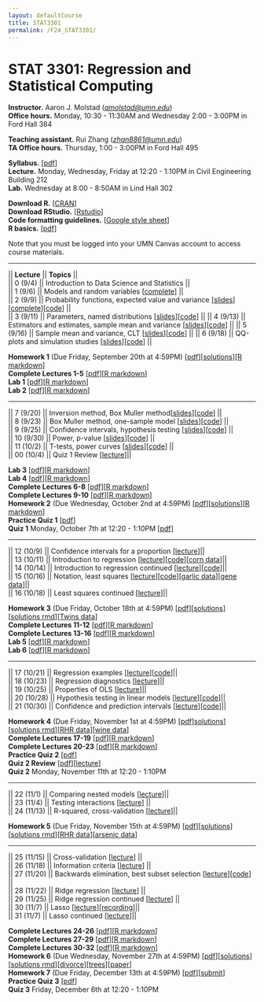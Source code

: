 ```yaml
---
layout: defaultCourse
title: STAT3301
permalink: /F24_STAT3301/
---
```


# STAT 3301: Regression and Statistical Computing 
**Instructor.** Aaron J. Molstad (*amolstad@umn.edu*)  
**Office hours.** Monday, 10:30 - 11:30AM and Wednesday 2:00 - 3:00PM in Ford Hall 384

**Teaching assistant.** Rui Zhang (*zhan8861@umn.edu*)  
**TA Office hours.** Thursday, 1:00 - 3:00PM in Ford Hall 495  

**Syllabus.** [[pdf](https://canvas.umn.edu/files/45566372/download?download_frd=1)]   
**Lecture.** Monday, Wednesday, Friday at 12:20 - 1:10PM in Civil Engineering Building 212  
**Lab.** Wednesday at 8:00 - 8:50AM in Lind Hall 302

**Download R.** [[CRAN](https://cran.r-project.org/)]  
**Download RStudio.** [[Rstudio](https://posit.co/download/rstudio-desktop/)]  
**Code formatting guidelines.** [[Google style sheet](https://web.stanford.edu/class/cs109l/unrestricted/resources/google-style.html)]  
**R basics.** [[pdf](https://cran.r-project.org/doc/contrib/Paradis-rdebuts_en.pdf)]  

Note that you must be logged into your UMN Canvas account to access course materials.   

----------------------

||  **Lecture** ||  **Topics** ||  
|| 0 (9/4)  || Introduction to Data Science and Statistics ||   
|| 1 (9/6)  || Models and random variables [[complete](https://canvas.umn.edu/files/45561531/download?download_frd=1)] ||   
|| 2 (9/9)  || Probability functions, expected value and variance [[slides](https://canvas.umn.edu/files/45561559/download?download_frd=1)][[complete](https://canvas.umn.edu/files/45646610/download?download_frd=1)][[code](https://canvas.umn.edu/files/45561559/download?download_frd=1)] ||   
|| 3 (9/11) || Parameters, named distributions [[slides](https://canvas.umn.edu/files/45646614/download?download_frd=1)][[code](https://canvas.umn.edu/files/45646626/download?download_frd=1)] || 
|| 4 (9/13) || Estimators and estimates, sample mean and variance [[slides](https://canvas.umn.edu/files/45729151/download?download_frd=1)][[code](https://canvas.umn.edu/files/45724678/download?download_frd=1)] || 
|| 5 (9/16) || Sample mean and variance, CLT [[slides](https://canvas.umn.edu/files/45811517/download?download_frd=1)][[code](https://canvas.umn.edu/files/45814355/download?download_frd=1)] || 
|| 6 (9/18) || QQ-plots and simulation studies [[slides](https://canvas.umn.edu/files/45903068/download?download_frd=1)][[code](https://canvas.umn.edu/files/45903850/download?download_frd=1)] || 

**Homework 1** (Due Friday, September 20th at 4:59PM) [[pdf](https://canvas.umn.edu/files/45723642/download?download_frd=1)][[solutions](https://canvas.umn.edu/files/46084267/download?download_frd=1)][[R markdown](https://canvas.umn.edu/files/46084268/download?download_frd=1)]  
**Complete Lectures 1-5** [[pdf](https://canvas.umn.edu/files/45903237/download?download_frd=1)][[R markdown](https://canvas.umn.edu/files/45903238/download?download_frd=1)]  
**Lab 1** [[pdf](https://canvas.umn.edu/files/45623693/download?download_frd=1)][[R markdown](https://canvas.umn.edu/files/45623695/download?download_frd=1)]  
**Lab 2** [[pdf](https://canvas.umn.edu/files/45898973/download?download_frd=1)][[R markdown](https://canvas.umn.edu/files/45898974/download?download_frd=1)]  


----------------------

|| 7 (9/20)   || Inversion method, Box Muller method[[slides](https://canvas.umn.edu/files/45985755/download?download_frd=1)][[code](https://canvas.umn.edu/files/45985759/download?download_frd=1)] ||   
|| 8 (9/23)   || Box Muller method, one-sample model [[slides](https://canvas.umn.edu/files/46070586/download?download_frd=1)][[code](https://canvas.umn.edu/files/46070603/download?download_frd=1)] ||   
|| 9 (9/25)   || Confidence intervals, hypothesis testing [[slides](https://canvas.umn.edu/files/46155785/download?download_frd=1)][[code](https://canvas.umn.edu/files/46155788/download?download_frd=1)] ||   
|| 10 (9/30)   || Power, p-value [[slides](https://canvas.umn.edu/files/46321280/download?download_frd=1)][[code](https://canvas.umn.edu/files/46321281/download?download_frd=1)] ||   
|| 11 (10/2)   || T-tests, power curves [[slides](https://canvas.umn.edu/files/46321559/download?download_frd=1)][[code](https://canvas.umn.edu/files/46321568/download?download_frd=1)] ||   
|| 00 (10/4)   || Quiz 1 Review [[lecture](https://canvas.umn.edu/files/46512806/download?download_frd=1)]||   


**Lab 3** [[pdf](https://canvas.umn.edu/files/46134069/download?download_frd=1)][[R markdown](https://canvas.umn.edu/files/46134064/download?download_frd=1)]  
**Lab 4** [[pdf](https://canvas.umn.edu/files/46382035/download?download_frd=1)][[R markdown](https://canvas.umn.edu/files/46382036/download?download_frd=1)]  
**Complete Lectures 6-8** [[pdf](https://canvas.umn.edu/files/46321347/download?download_frd=1)][[R markdown](https://canvas.umn.edu/files/46321348/download?download_frd=1)]  
**Complete Lectures 9-10** [[pdf](https://canvas.umn.edu/files/46321450/download?download_frd=1)][[R markdown](https://canvas.umn.edu/files/46321451/download?download_frd=1)]  
**Homework 2** (Due Wednesday, October 2nd at 4:59PM) [[pdf](https://canvas.umn.edu/files/46394927/download?download_frd=1)][[solutions](https://canvas.umn.edu/files/46488045/download?download_frd=1)][[R markdown](https://canvas.umn.edu/files/46488046/download?download_frd=1)]  
**Practice Quiz 1** [[pdf](https://canvas.umn.edu/files/46156407/download?download_frd=1)]   
**Quiz 1** Monday, October 7th at 12:20 - 1:10PM [[pdf](https://canvas.umn.edu/files/46984166/download?download_frd=1)]  

----------------------

|| 12 (10/9)   || Confidence intervals for a proportion [[lecture](https://canvas.umn.edu/files/46688853/download?download_frd=1)]||  
|| 13 (10/11)   || Introduction to regression [[lecture](https://canvas.umn.edu/files/46767365/download?download_frd=1)][[code](https://canvas.umn.edu/files/46772130/download?download_frd=1)][[corn data](https://canvas.umn.edu/files/46861005/download?download_frd=1)]||  
|| 14 (10/14)   || Introduction to regression continued [[lecture](https://canvas.umn.edu/files/46860047/download?download_frd=1)][[code](https://canvas.umn.edu/files/46772130/download?download_frd=1)]||  
|| 15 (10/16)   || Notation, least squares [[lecture](https://canvas.umn.edu/files/46947305/download?download_frd=1)][[code](https://canvas.umn.edu/files/46860975/download?download_frd=1)][[garlic data](https://canvas.umn.edu/files/46861000/download?download_frd=1)][[gene data](https://canvas.umn.edu/files/46861001/download?download_frd=1)]||  
|| 16 (10/18)   || Least squares continued [[lecture](https://canvas.umn.edu/files/47027410/download?download_frd=1)]||  

**Homework 3** (Due Friday, October 18th at 4:59PM) [[pdf](https://canvas.umn.edu/files/46689968/download?download_frd=1)][[solutions](https://canvas.umn.edu/files/47195895/download?download_frd=1)][[solutions rmd](https://canvas.umn.edu/files/47195896/download?download_frd=1)][[Twins data](https://canvas.umn.edu/files/46689972/download?download_frd=1)]  
**Complete Lectures 11-12** [[pdf](https://canvas.umn.edu/files/46861195/download?download_frd=1)][[R markdown](https://canvas.umn.edu/files/46861197/download?download_frd=1)]  
**Complete Lectures 13-16** [[pdf](https://canvas.umn.edu/files/46861137/download?download_frd=1)][[R markdown](https://canvas.umn.edu/files/46861138/download?download_frd=1)]  
**Lab 5** [[pdf](https://canvas.umn.edu/files/46623041/download?download_frd=1)][[R markdown](https://canvas.umn.edu/files/46623034/download?download_frd=1)]  
**Lab 6** [[pdf](https://canvas.umn.edu/files/47177768/download?download_frd=1)][[R markdown](https://canvas.umn.edu/files/47177767/download?download_frd=1)]  

----------------------

|| 17 (10/21)   || Regression examples [[lecture](https://canvas.umn.edu/files/47112447/download?download_frd=1)][[code](https://canvas.umn.edu/files/47258142/download?download_frd=1)]||    
|| 18 (10/23)   || Regression diagnostics [[lecture](https://canvas.umn.edu/files/47195012/download?download_frd=1)]||  
|| 19 (10/25)   || Properties of OLS [[lecture](https://canvas.umn.edu/files/47258098/download?download_frd=1)]||  
|| 20 (10/28) || Hypothesis testing in linear models [[lecture](https://canvas.umn.edu/files/47333497/download?download_frd=1)][[code](https://canvas.umn.edu/files/47333574/download?download_frd=1)]||  
|| 21 (10/30) || Confidence and prediction intervals [[lecture](https://canvas.umn.edu/files/47425830/download?download_frd=1)][[code](https://canvas.umn.edu/files/47425845/download?download_frd=1)]||  


**Homework 4** (Due Friday, November 1st at 4:59PM) [[pdf](https://canvas.umn.edu/files/47111860/download?download_frd=1)][solutions](https://canvas.umn.edu/files/47629433/download?download_frd=1)][[solutions rmd](https://canvas.umn.edu/files/47629435/download?download_frd=1)][[RHR data](https://canvas.umn.edu/files/47111867/download?download_frd=1)][[wine data](https://canvas.umn.edu/files/47111866/download?download_frd=1)]  
**Complete Lectures 17-19** [[pdf](https://canvas.umn.edu/files/47112021/download?download_frd=1)][[R markdown](https://canvas.umn.edu/files/47112022/download?download_frd=1)]  
**Complete Lectures 20-23** [[pdf](https://canvas.umn.edu/files/47333480/download?download_frd=1)][[R markdown](https://canvas.umn.edu/files/47333478/download?download_frd=1)]  
**Practice Quiz 2** [[pdf](https://canvas.umn.edu/files/47578258/download?download_frd=1)]  
**Quiz 2 Review** [[pdf](https://canvas.umn.edu/files/47758765/download?download_frd=1)][[lecture](https://canvas.umn.edu/files/47769104/download?download_frd=1)]  
**Quiz 2** Monday, November 11th at 12:20 - 1:10PM  


--------------------------


|| 22 (11/1) || Comparing nested models [[lecture](https://canvas.umn.edu/files/47501137/download?download_frd=1)]||   
|| 23 (11/4) || Testing interactions [[lecture](https://canvas.umn.edu/files/47629070/download?download_frd=1)] ||  
|| 24 (11/13) || R-squared, cross-validation [[lecture](https://canvas.umn.edu/files/47920718/download?download_frd=1)]||  

**Homework 5** (Due Friday, November 15th at 4:59PM) [[pdf](https://canvas.umn.edu/files/47501099/download?download_frd=1)][[solutions](https://canvas.umn.edu/files/48321592/download?download_frd=1)][[solutions rmd](https://canvas.umn.edu/files/48321590/download?download_frd=1)][[RHR data](https://canvas.umn.edu/files/47111867/download?download_frd=1)][[arsenic data](https://canvas.umn.edu/files/47501166/download?download_frd=1)]  


---------------------------

|| 25 (11/15) || Cross-validation [[lecture](https://canvas.umn.edu/files/48005566/download?download_frd=1)] ||  
|| 26 (11/18) || Information criteria [[lecture](https://canvas.umn.edu/files/48097847/download?download_frd=1)] ||   
|| 27 (11/20) || Backwards elimination, best subset selection [[lecture](https://canvas.umn.edu/files/48184701/download?download_frd=1)][[code](https://canvas.umn.edu/files/48184703/download?download_frd=1)] ||   
|| 28 (11/22) || Ridge regression [[lecture](https://canvas.umn.edu/files/48254423/download?download_frd=1)] ||   
|| 29 (11/25) || Ridge regression continued [[lecture](https://canvas.umn.edu/files/48321503/download?download_frd=1)] ||  
|| 30 (11/7) || Lasso  [[lecture](https://canvas.umn.edu/files/48396227/download?download_frd=1)][[recording](https://canvas.umn.edu/files/48425515/download?download_frd=1)]||  
|| 31 (11/7) || Lasso continued [[lecture](https://canvas.umn.edu/files/48464186/download?download_frd=1)]||  


**Complete Lectures 24-26** [[pdf](https://canvas.umn.edu/files/47921678/download?download_frd=1)][[R markdown](https://canvas.umn.edu/files/47921679/download?download_frd=1)]  
**Complete Lectures 27-29** [[pdf](https://canvas.umn.edu/files/48321866/download?download_frd=1)][[R markdown](https://canvas.umn.edu/files/48321867/download?download_frd=1)]  
**Complete Lectures 30-32** [[pdf](https://canvas.umn.edu/files/48425442/download?download_frd=1)][[R markdown](https://canvas.umn.edu/files/48425443/download?download_frd=1)]  
**Homework 6** (Due Wednesday, November 27th at 4:59PM) [[pdf](https://canvas.umn.edu/files/48098087/download?download_frd=1)][[solutions](https://canvas.umn.edu/files/48554728/download?download_frd=1)][[solutions rmd](https://canvas.umn.edu/files/48554729/download?download_frd=1)][[divorce](https://canvas.umn.edu/files/48098042/download?download_frd=1)][[trees](https://canvas.umn.edu/files/48098108/download?download_frd=1)][[paper](https://canvas.umn.edu/files/48098111/download?download_frd=1)]  
**Homework 7** (Due Friday, December 13th at 4:59PM) [[pdf](https://canvas.umn.edu/files/48465876/download?download_frd=1)][[submit](https://canvas.umn.edu/courses/458267/assignments/4261598)]   
**Practice Quiz 3** [[pdf](https://canvas.umn.edu/files/48425387/download?download_frd=1)]  
**Quiz 3** Friday, December 6th at 12:20 - 1:10PM   

